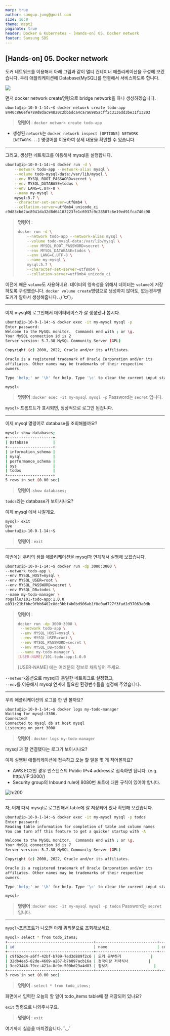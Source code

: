 ```yaml
---
marp: true
author: sangup.jung@gmail.com
size: 16:9
theme: mspt2
paginate: true
header: Docker & Kubernetes - [Hands-on] 05. Docker network
footer: Samsung SDS
---
```


## [Hands-on] 05. Docker network

도커 네트워크를 이용해서 아래 그림과 같이 멀티 컨테이너 애플리케이션을 구성해 보겠습니다.
우리 애플리케이션에 Database(MySQL)를 연결해서 서비스하도록 합니다.

![](img/multi-app-architecture.png)


먼저 docker network create명령으로 bridge network을 하나 생성하겠습니다.
```bash
ubuntu@ip-10-0-1-14:~$ docker network create todo-app
8440c866efe789d8dac94820c2bbbdca4ca7a6985acff2c3136dd3be31f13203
```
> **명령어** : `docker network create todo-app`  
- 생성된 `network`는 `docker network inspect [OPTIONS] NETWORK [NETWORK...]` 명령어를 이용하여 상세 내용을 확인할 수 있습니다.

---

그리고, 생성한 네트워크를 이용해서 mysql을 실행합니다.
```bash
ubuntu@ip-10-0-1-14:~$ docker run -d \
    --network todo-app --network-alias mysql \
    --volume todo-mysql-data:/var/lib/mysql \
    --env MYSQL_ROOT_PASSWORD=secret \
    --env MYSQL_DATABASE=todos \
    --env LANG=C.UTF-8 \
    --name my-mysql \
    mysql:5.7 \
    --character-set-server=utf8mb4 \
    --collation-server=utf8mb4_unicode_ci
c9d83cbd2ac8941da32d8d64103223fe1c6937c9c28507c6e19ed91fca740c98
```
> **명령어** :
> ```bash
> docker run -d \
>     --network todo-app --network-alias mysql \
>     --volume todo-mysql-data:/var/lib/mysql \
>     --env MYSQL_ROOT_PASSWORD=secret \
>     --env MYSQL_DATABASE=todos \
>     --env LANG=C.UTF-8 \
>     --name my-mysql \
>     mysql:5.7 \
>     --character-set-server=utf8mb4 \
>     --collation-server=utf8mb4_unicode_ci
> ```

이전에 배운 `volume`도 사용하네요.
데이터의 영속성을 위해서 데이터는 `volume`에 저장하도록 구성했습니다.
`docker volume create`명령으로 생성하지 않아도, 없는경우엔 도커가 알아서 생성해줍니다. ◟(ˊᗨˋ)◞ 

---

이제 mysql에 로그인해서 데이터베이스가 잘 생성됐나 봅시다.  
```bash
ubuntu@ip-10-0-1-14:~$ docker exec -it my-mysql mysql -p
Enter password:
Welcome to the MySQL monitor.  Commands end with ; or \g.
Your MySQL connection id is 2
Server version: 5.7.38 MySQL Community Server (GPL)

Copyright (c) 2000, 2022, Oracle and/or its affiliates.

Oracle is a registered trademark of Oracle Corporation and/or its
affiliates. Other names may be trademarks of their respective
owners.

Type 'help;' or '\h' for help. Type '\c' to clear the current input statement.

mysql>
```
> **명령어** :`docker exec -it my-mysql mysql -p`
Password는 `secret` 입니다.  

`mysql>` 프롬프트가 표시되면, 정상적으로 로그인 된겁니다.

---

이제 mysql 명령어로 database를 조회해볼까요?
```bash
mysql> show databases;
+--------------------+
| Database           |
+--------------------+
| information_schema |
| mysql              |
| performance_schema |
| sys                |
| todos              |
+--------------------+
5 rows in set (0.00 sec)
```
> **명령어** :`show databases;`

`todos`라는 database가 보이시나요?  

이제 mysql 에서 나갈게요.
```bash
mysql> exit
Bye
ubuntu@ip-10-0-1-14:~$
```
> **명령어** : `exit`

---

이번에는 우리의 샘플 애플리케이션을 mysql과 연계해서 실행해 보겠습니다.
```bash
ubuntu@ip-10-0-1-14:~$ docker run -dp 3000:3000 \
--network todo-app \
--env MYSQL_HOST=mysql \
--env MYSQL_USER=root \
--env MYSQL_PASSWORD=secret \
--env MYSQL_DB=todos \
--name my-todo-manager \
rogallo/101-todo-app:1.0.0
e831c21bfbbc9fbb6402c8dc3bbf4b0bd906ab1f0e0ad727f3fad1d37063a0db
```
> **명령어** : 
> ```bash
> docker run -dp 3000:3000 \
>  --network todo-app \
>  --env MYSQL_HOST=mysql \
>  --env MYSQL_USER=root \
>  --env MYSQL_PASSWORD=secret \
>  --env MYSQL_DB=todos \
>  --name my-todo-manager \
> [USER-NAME]/101-todo-app:1.0.0
> ```  
> [USER-NAME] 에는 여러분의 정보로 채워넣어 주세요.

`--network`옵션으로 mysql과 동일한 네트워크로 설정했고,  
`--env`를 이용해서 mysql 연계에 필요한 환경변수들을 설정해 주었습니다.

---

우리 애플리케이션의 로그를 한 번 볼까요?  
```bash
ubuntu@ip-10-0-1-14:~$ docker logs my-todo-manager
Waiting for mysql:3306.
Connected!
Connected to mysql db at host mysql
Listening on port 3000
```
> **명령어** : `docker logs my-todo-manager`

mysql 과 잘 연결됐다는 로그가 보이시나요?

이제 실행된 애플리케이션에 접속하고 오늘 할 일을 몇 개 적어볼까요?
- AWS EC2인 경우 인스턴스의 Public IPv4 address로 접속하면 됩니다. (e.g. http://IP:3000/)
- Security group의 Inbound rule에 8080번 포트에 대한 규칙이 있어야 합니다.

![h:200](img/todo-list-sample3.png)

---

자, 이제 다시 mysql로 로그인해서 table에 잘 저장되어 있나 확인해 보겠습니다.  
```bash
ubuntu@ip-10-0-1-14:~$ docker exec -it my-mysql mysql -p todos
Enter password:
Reading table information for completion of table and column names
You can turn off this feature to get a quicker startup with -A

Welcome to the MySQL monitor.  Commands end with ; or \g.
Your MySQL connection id is 7
Server version: 5.7.38 MySQL Community Server (GPL)

Copyright (c) 2000, 2022, Oracle and/or its affiliates.

Oracle is a registered trademark of Oracle Corporation and/or its
affiliates. Other names may be trademarks of their respective
owners.

Type 'help;' or '\h' for help. Type '\c' to clear the current input statement.

mysql>
```
> **명령어** :`docker exec -it my-mysql mysql -p todos`
Password는 `secret` 입니다.

---

`mysql>`프롬프트가 나오면 아래 쿼리문으로 조회해보세요.

```bash
mysql> select * from todo_items;
+--------------------------------------+---------------------------+-----------+
| id                                   | name                      | completed |
+--------------------------------------+---------------------------+-----------+
| c9f62ed4-a6ff-42bf-b709-7ed3d889f2c6 | 도커 공부하기             |         1 |
| 32db4ea5-82de-4609-a267-b7b897acb16a | 정국이랑 저녁식사         |         0 |
| 3ce23446-79cc-421a-8c9e-500bd23a4d83 | 장보기                    |         0 |
+--------------------------------------+---------------------------+-----------+
3 rows in set (0.00 sec)
```  
> **명령어** : `select * from todo_items;` 

화면에서 입력한 오늘의 할 일이 todo_items table에 잘 저장되어 있나요?

`exit` 명령으로 나와주시구요.
> **명령어** : `exit`  

여기까지 실습을 마치겠습니다.  ˘◡˘
